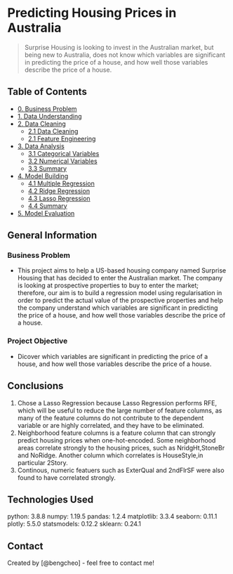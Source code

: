 # Predicting Housing Prices in Australia
> Surprise Housing is looking to invest in the Australian market, but being new to Australia, does not know which variables are significant in predicting the price of a house, and how well those variables describe the price of a house.


## Table of Contents
* [0. Business Problem](#0-business-problem)
* [1. Data Understanding](#1-data-understanding)
* [2. Data Cleaning](#2-data-cleaning)
    * [2.1 Data Cleaning](#21-data-cleaning)
    * [2.1 Feature Engineering](#22-feature-engineering)
* [3. Data Analysis](#3-data-analysis)
    * [3.1 Categorical Variables](#31-categorical-variables)
    * [3.2 Numerical Variables](#32-numerical-variables)
    * [3.3 Summary](#33-summary)
* [4. Model Building](#4-model-building)
    * [4.1 Multiple Regression](#41-multiple-regression)
    * [4.2 Ridge Regression](#42-ridge-regression)
    * [4.3 Lasso Regression](#43-lasso-regression)
    * [4.4 Summary](#44-summary)
* [5. Model Evaluation](#5-model-evaluation)

## General Information
### Business Problem
-  This project aims to help a US-based housing company named Surprise Housing that has decided to enter the Australian market. The company is looking at prospective properties to buy to enter the market; therefore, our aim is to build a regression model using regularisation in order to predict the actual value of the prospective properties and help the company understand which variables are significant in predicting the price of a house, and how well those variables describe the price of a house.

### Project Objective
- Dicover which variables are significant in predicting the price of a house, and how well those variables describe the price of a house.

## Conclusions
1. Chose a Lasso Regression because Lasso Regression performs RFE, which will be useful to reduce the large number of feature columns, as many of the feature columns do not contribute to the dependent variable or are highly correlated, and they have to be eliminated.
2. Neighborhood feature columns is a feature column that can strongly predict housing prices when one-hot-encoded. Some neighborhood areas correlate strongly to the housing prices, such as NridgHt,StoneBr and NoRidge.	Another column which correlates is HouseStyle,in particular 2Story.
3. Continous, numeric featuers such as ExterQual and 2ndFlrSF were also found to have correlated strongly.


## Technologies Used
python:  3.8.8
numpy:  1.19.5
pandas:  1.2.4
matplotlib:  3.3.4
seaborn:  0.11.1
plotly:  5.5.0
statsmodels:  0.12.2
sklearn:  0.24.1

## Contact
Created by [@bengcheo] - feel free to contact me!
